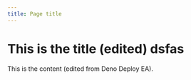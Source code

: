 ```yaml
---
title: Page title
---
```

# This is the title (edited) dsfas

This is the content (edited from Deno Deploy EA).

